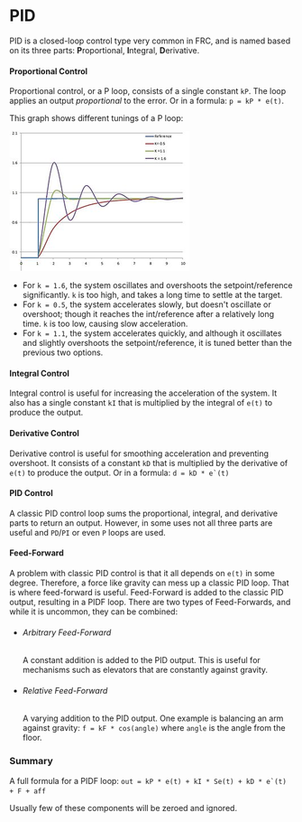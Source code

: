 # PID
PID is a closed-loop control type very common in FRC, and is named based on its three parts:
**P**roportional, **I**ntegral, **D**erivative.

#### Proportional Control
Proportional control, or a P loop, consists of a single constant `kP`.
The loop applies an output _proportional_ to the error. Or in a formula:
`p = kP * e(t)`.

This graph shows different tunings of a P loop:

![image](res/pidgraph.jpg)

- For `k = 1.6`, the system oscillates and overshoots the setpoint/reference significantly.
 `k` is too high, and takes a long time to settle at the target.
- For `k = 0.5`, the system accelerates slowly, but doesn't oscillate or overshoot;
though it reaches the int/reference after a relatively long time. `k` is too low, causing slow acceleration.
- For `k = 1.1`, the system accelerates quickly, and although it oscillates and slightly overshoots the 
 setpoint/reference, it is tuned better than the previous two options.

#### Integral Control 
Integral control is useful for increasing the acceleration of the system. 
It also has a single constant `kI` that is multiplied by the integral of `e(t)` to produce the output.

#### Derivative Control
Derivative control is useful for smoothing acceleration and preventing overshoot. 
It consists of a constant `kD` that is multiplied by the derivative of `e(t)` to produce the output. 
Or in a formula: ```d = kD * e`(t)```

#### PID Control
A classic PID control loop sums the proportional, integral, and derivative parts to return an output.
However, in some uses not all three parts are useful and `PD`/`PI` or even `P` loops are used.

#### Feed-Forward
A problem with classic PID control is that it all depends on `e(t)` in some degree.
Therefore, a force like gravity can mess up a classic PID loop. 
That is where feed-forward is useful. 
Feed-Forward is added to the classic PID output, resulting in a PIDF loop.
There are two types of Feed-Forwards, and while it is uncommon, they can be combined: 

- ###### Arbitrary Feed-Forward
    A constant addition is added to the PID output.
    This is useful for mechanisms such as elevators that are constantly against gravity.
    
- ###### Relative Feed-Forward
    A varying addition to the PID output.
    One example is balancing an arm against gravity: 
    `f = kF * cos(angle)` where `angle` is the angle from the floor.

### Summary
A full formula for a PIDF loop: ```out = kP * e(t) + kI * Se(t) + kD * e`(t) + F + aff```

Usually few of these components will be zeroed and ignored.